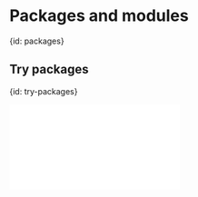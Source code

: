 # Packages and modules
{id: packages}


## Try packages
{id: try-packages}

![](examples/try-packages/src/main.rs)

